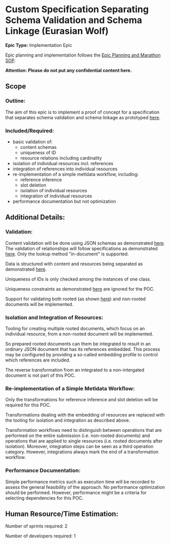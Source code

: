 # Custom Specification Separating Schema Validation and Schema Linkage (Eurasian Wolf)
**Epic Type:** Implementation Epic

Epic planning and implementation follows the
[Epic Planning and Marathon SOP](https://docs.ghga-dev.de/main/sops/sop001_epic_planning.html).

**Attention: Please do not put any confidential content here.**

## Scope
### Outline:
The aim of this epic is to implement a proof of concept for a specification that separates schema validation and schema linkage
as prototyped [here](https://github.com/ghga-de/metadata_schema_explorations).


### Included/Required:
- basic validation of:
  - content schemas
  - uniqueness of ID
  - resource relations including cardinality
- isolation of individual resources incl. references
- integration of references into individual resources
- re-implementation of a simple metldata workflow, including:
  - reference inference
  - slot deletion
  - isolation of individual resources
  - integration of individual resources
- performance documentation but not optimization



## Additional Details:

### Validation:

Content validation will be done using JSON schemas as demonstrated
[here](https://github.com/ghga-de/metadata_schema_explorations/blob/main/schema/schemapack.yaml#L7).
The validation of relationships will follow specifications as demonstrated
[here](https://github.com/ghga-de/metadata_schema_explorations/blob/main/schema/schemapack.yaml#L17).
Only the lookup method "in-document" is supported.

Data is structured with content and resources being separated as demonstrated
[here](https://github.com/ghga-de/metadata_schema_explorations/blob/main/data/desintegrated.yaml#L33-L41).

Uniqueness of IDs is only checked among the instances of one class.

Uniqueness constraints as demonstrated
[here](https://github.com/ghga-de/metadata_schema_explorations/blob/main/schema/schemapack.yaml#L9-L12)
are ignored for the POC.

Support for validating both rooted (as shown [here](https://github.com/ghga-de/metadata_schema_explorations/blob/main/data/desintegrated.yaml#L42-L44))
and non-rooted documents will be implemented.


### Isolation and Integration of Resources:

Tooling for creating multiple rooted documents, which focus on an individual resource,
from a non-rooted document will be implemented.

So prepared rooted documents can them be integrated to result in an ordinary JSON
document that has its references embedded. This process may be configured by
providing a so-called embedding profile to control which references are included.

The reverse transformation from an integrated to a non-intergated document is not
part of this POC.

### Re-implementation of a Simple Metldata Workflow:

Only the transformations for reference inference and slot deletion will be required for
this POC.

Transformations dealing with the embedding of resources are replaced with the tooling
for isolation and integration as described above.

Transformation workflows need to distinguish between operations that are performed
on the entire submission (i.e. non-rooted documents) and operations that are applied
to single resources (i.e. rooted documents after isolation). Moreover, integration steps
can be seen as a third operation category. However, integrations always mark the end
of a transformation workflow.

### Performance Documentation:

Simple performance metrics such as execution time will be recorded to assess the
general feasibility of the approach. No performance optimization should be performed.
However, performance might be a criteria for selecting dependencies for this POC.


## Human Resource/Time Estimation:

Number of sprints required: 2

Number of developers required: 1
